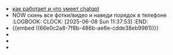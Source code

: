 - [как работает и что умеет chatgpt](https://t-j.ru/chatgpt/)
- NOW скинь все фотки/видео и наведи порядок в телефоне
  :LOGBOOK:
  CLOCK: [2025-06-08 Sun 11:37:53]
  :END:
- {{embed ((66e0c2a8-7f8b-486b-ae6e-cdde38eb9961))}}
-
-
-
